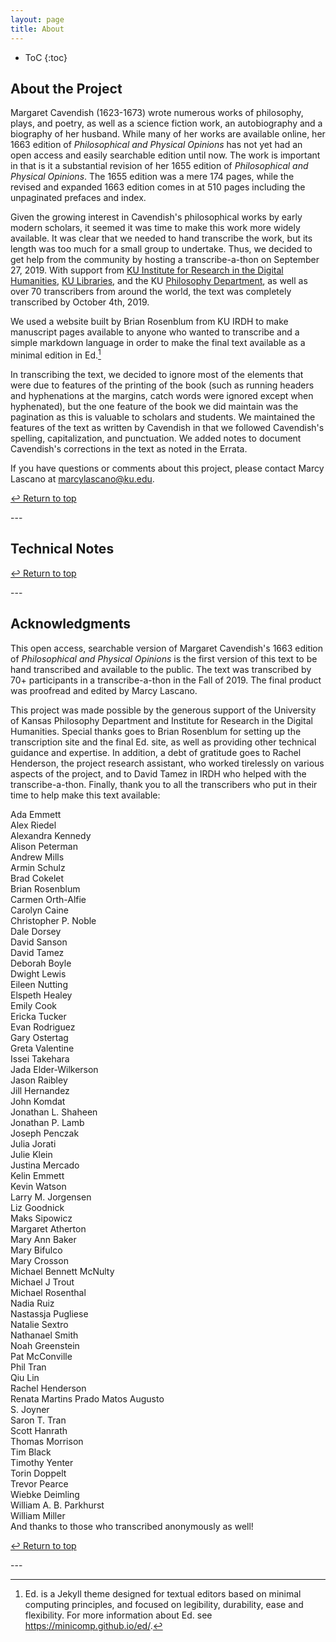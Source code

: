 ```yaml
---  
layout: page  
title: About  
---  
```

  
* ToC
{:toc}
  
## About the Project  
  
Margaret Cavendish (1623-1673) wrote numerous works of philosophy, plays, and poetry, as well as a science fiction work, an autobiography and a biography of her husband. While many of her works are available online, her 1663 edition of *Philosophical and Physical Opinions* has not yet had an open access and easily searchable edition until now. The work is important in that is it a substantial revision of her 1655 edition of *Philosophical and Physical Opinions*. The 1655 edition was a mere 174 pages, while the revised and expanded 1663 edition comes in at 510 pages including the unpaginated prefaces and index.  
  
Given the growing interest in Cavendish's philosophical works by  early modern scholars, it seemed it was time to make this work more widely available. It was clear that we needed to hand transcribe the work, but its length was too much for a small group to undertake. Thus, we decided to get help from the community by hosting a transcribe-a-thon on September 27, 2019. With support from [KU Institute for Research in the Digital Humanities](http://idrh.ku.edu), [KU Libraries](http://lib.ku.edu), and the KU [Philosophy Department](http://philosophy.ku.edu), as well as over 70 transcribers from around the world, the text was completely transcribed by October 4th, 2019.   
  
We used a website built by Brian Rosenblum from KU IRDH to make manuscript pages available to anyone who wanted to transcribe and a simple markdown language in order to make the final text available as a minimal edition in Ed.[^n]
  
In transcribing the text, we decided to ignore most of the elements that were due to features of the printing of the book (such as running headers and hyphenations at the margins, catch words were ignored except when hyphenated), but the one feature of the book we did maintain was the pagination as this is valuable to scholars and students. We maintained the features of the text as written by Cavendish in that we followed Cavendish's spelling, capitalization, and punctuation.  We added notes to document Cavendish's corrections in the text as noted in the Errata.  
  
If you have questions or comments about this project, please contact Marcy Lascano at <marcylascano@ku.edu>.  

<p><a href="#top">&#x21a9;&#xfe0e; Return to top</a></p> 
--- 

## Technical Notes
  
<p><a href="#top">&#x21a9;&#xfe0e; Return to top</a></p>  
---

## Acknowledgments   
  
This open access, searchable version of Margaret Cavendish's 1663 edition of *Philosophical and Physical Opinions* is the first version of this text to be hand transcribed and available to the public. The text was transcribed by 70+ participants in a transcribe-a-thon in the Fall of 2019. The final product was proofread and edited by Marcy Lascano.   
  
This project was made possible by the generous support of the University of Kansas Philosophy Department and Institute for Research in the Digital Humanities. Special thanks goes to Brian Rosenblum for setting up the transcription site and the final Ed. site, as well as providing other technical guidance and expertise. In addition, a debt of gratitude goes to Rachel Henderson, the project research assistant, who worked tirelessly on various aspects of the project, and to David Tamez in IRDH who helped with the transcribe-a-thon. Finally, thank you to all the transcribers who put in their time to help make this text available:  

Ada Emmett  
Alex Riedel  
Alexandra Kennedy  
Alison Peterman  
Andrew Mills  
Armin Schulz  
Brad Cokelet  
Brian Rosenblum  
Carmen Orth-Alfie  
Carolyn Caine  
Christopher P. Noble  
Dale Dorsey  
David Sanson  
David Tamez  
Deborah Boyle  
Dwight Lewis  
Eileen Nutting  
Elspeth Healey  
Emily Cook  
Ericka Tucker  
Evan Rodriguez  
Gary Ostertag  
Greta Valentine  
Issei Takehara  
Jada Elder-Wilkerson  
Jason Raibley  
Jill Hernandez  
John Komdat  
Jonathan L. Shaheen  
Jonathan P. Lamb  
Joseph Penczak  
Julia Jorati  
Julie Klein  
Justina Mercado   
Kelin Emmett  
Kevin Watson  
Larry M. Jorgensen  
Liz Goodnick  
Maks Sipowicz  
Margaret Atherton  
Mary Ann Baker  
Mary Bifulco  
Mary Crosson  
Michael Bennett McNulty  
Michael J Trout  
Michael Rosenthal  
Nadia Ruiz   
Nastassja Pugliese  
Natalie Sextro  
Nathanael Smith  
Noah Greenstein  
Pat McConville  
Phil Tran  
Qiu Lin  
Rachel Henderson  
Renata Martins Prado Matos Augusto  
S. Joyner  
Saron T. Tran  
Scott Hanrath  
Thomas Morrison  
Tim Black  
Timothy Yenter  
Torin Doppelt  
Trevor Pearce  
Wiebke Deimling  
William A. B. Parkhurst  
William Miller  
And thanks to those who transcribed anonymously as well!  

<p><a href="#top">&#x21a9;&#xfe0e; Return to top</a></p>  
---

[^n]: Ed. is a Jekyll theme designed for textual editors based on minimal computing principles, and focused on legibility, durability, ease and flexibility. For more information about Ed. see <https://minicomp.github.io/ed/>.
